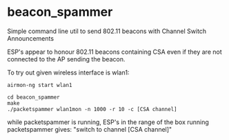 # beacon_spammer
Simple command line util to send 802.11 beacons with Channel Switch Announcements

ESP's appear to honour 802.11 beacons containing CSA even if they are not connected to the AP sending the beacon.

To try out given wireless interface is wlan1:
```  
airmon-ng start wlan1

cd beacon_spammer
make
./packetspammer wlan1mon -n 1000 -r 10 -c [CSA channel]
```  

while packetspammer is running, ESP's in the range of the box running packetspammer gives: "switch to channel [CSA channel]"
